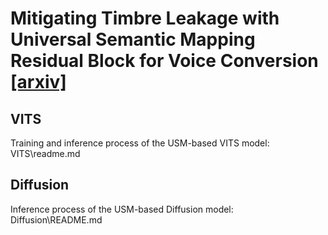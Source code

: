 # Mitigating Timbre Leakage with Universal Semantic Mapping Residual Block for Voice Conversion <a href="https://arxiv.org/pdf/2504.08524">[arxiv]</a> 

## VITS
Training and inference process of the USM-based VITS model: VITS\readme.md

## Diffusion
Inference process of the USM-based Diffusion model: Diffusion\README.md
